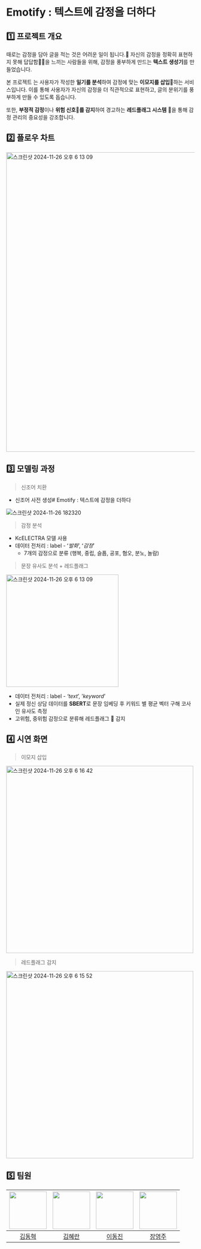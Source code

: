 # Emotify : 텍스트에 감정을 더하다

## 1️⃣ 프로젝트 개요

때로는 감정을 담아 글을 적는 것은 어려운 일이 됩니다.📝 자신의 감정을 정확히 표현하지 못해 답답함😮‍💨을 느끼는 사람들을 위해, 감정을 풍부하게 만드는 **텍스트 생성기**를 만들었습니다.

본 프로젝트 는 사용자가 작성한 **일기를 분석**하여 감정에 맞는 **이모지를 삽입**🤩하는 서비스입니다. 이를 통해 사용자가 자신의 감정을 더 직관적으로 표현하고, 글의 분위기를 풍부하게 만들 수 있도록 돕습니다.

또한, **부정적 감정**이나 **위험 신호🚨를 감지**하여 경고하는 **레드플래그 시스템** 🚩을 통해 감정 관리의 중요성을 강조합니다.

## 2️⃣ 플로우 차트
<img width="800" alt="스크린샷 2024-11-26 오후 6 13 09" src="https://github.com/user-attachments/assets/c8b200ee-0bbf-4696-89c1-d16e9f6caef6">

## 3️⃣ 모델링 과정
> 신조어 치환
- 신조어 사전 생성# Emotify : 텍스트에 감정을 더하다

![스크린샷 2024-11-26 182320](https://github.com/user-attachments/assets/2cacbdc3-d2cb-4f84-9da0-151db7e81252)

> 감정 분석
- KcELECTRA 모델 사용
- 데이터 전처리 : label - ʻ*발화*’, ʻ*감정*’
    - 7개의 감정으로 분류 (행복, 중립, 슬픔, 공포, 혐오, 분노, 놀람)
    
> 문장 유사도 분석 + 레드플래그
<img width="300" alt="스크린샷 2024-11-26 오후 6 13 09" src="https://github.com/user-attachments/assets/fa067210-0c45-412e-8afd-cf28ae83cf9e">

- 데이터 전처리 : label - *ʻtext*’, ’*keyword*’
- 실제 정신 상담 데이터를 **SBERT**로 문장 임베딩 후 키워드 별 평균 벡터 구해 코사인 유사도 측정
- 고위험, 중위험 감정으로 분류해 레드플래그 🚩 감지

## 4️⃣ 시연 화면
> 이모지 삽입
<img width="500" alt="스크린샷 2024-11-26 오후 6 16 42" src="https://github.com/user-attachments/assets/f12bcda7-4a33-4e84-831b-ebe559f910f1">

> 레드플래그 감지
<img width="500" alt="스크린샷 2024-11-26 오후 6 15 52" src="https://github.com/user-attachments/assets/d85e1e95-31d1-444b-ae14-b48f659a05fc">

## 5️⃣ 팀원



|<img src="https://avatars.githubusercontent.com/" width="100"/>|<img src="https://avatars.githubusercontent.com/" width="100"/>|<img src="https://avatars.githubusercontent.com/" width="100"/>|<img src="https://avatars.githubusercontent.com/u/111039206?v=4" width="100"/>|
|:---:|:---:|:---:|:---:|
|[김동혁](https://github.com/)|[김혜란](https://github.com/)|[이동진](https://github.com/)|[장영주](https://github.com/youngju6143)|



